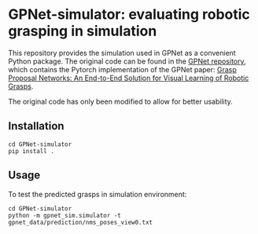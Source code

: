 # GPNet-simulator: evaluating robotic grasping in simulation

This repository provides the simulation used in GPNet as a convenient Python package.
The original code can be found in the [GPNet repository](https://github.com/CZ-Wu/GPNet), 
which contains the Pytorch implementation of the GPNet paper:
[Grasp Proposal Networks: An End-to-End Solution for Visual Learning of Robotic Grasps](https://arxiv.org/abs/2009.12606).

The original code has only been modified to allow for better usability.

## Installation

```
cd GPNet-simulator
pip install .
```

## Usage

To test the predicted grasps in simulation environment:

```
cd GPNet-simulator
python -m gpnet_sim.simulator -t gpnet_data/prediction/nms_poses_view0.txt
```
